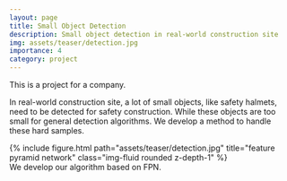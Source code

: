 ```yaml
---
layout: page
title: Small Object Detection
description: Small object detection in real-world construction site
img: assets/teaser/detection.jpg
importance: 4
category: project
---
```


This is a project for a company.

In real-world construction site, a lot of small objects, like safety halmets, need to be detected for safety construction. While these objects are too small for general detection algorithms. We develop a method to handle these hard samples.

<div class="row">
    <div class="col-sm mt-3 mt-md-0">
    </div>
    <div class="col-sm mt-3 mt-md-0">
        {% include figure.html path="assets/teaser/detection.jpg" title="feature pyramid network" class="img-fluid rounded z-depth-1" %}
    </div>
    <div class="col-sm mt-3 mt-md-0">
    </div>
</div>
<div class="caption">
    We develop our algorithm based on FPN.
</div>
